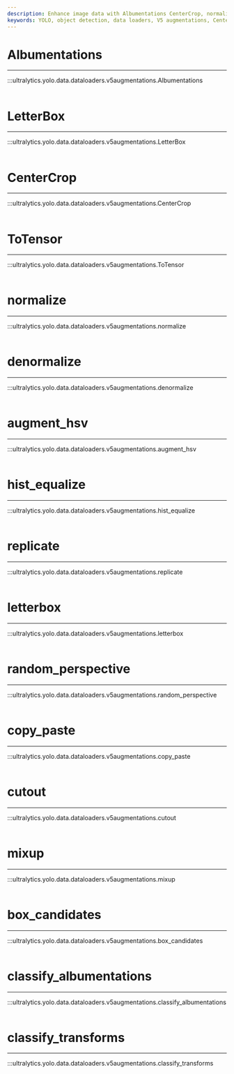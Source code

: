 ```yaml
---
description: Enhance image data with Albumentations CenterCrop, normalize, augment_hsv, replicate, random_perspective, cutout, & box_candidates.
keywords: YOLO, object detection, data loaders, V5 augmentations, CenterCrop, normalize, random_perspective
---
```


# Albumentations
---
:::ultralytics.yolo.data.dataloaders.v5augmentations.Albumentations
<br><br>

# LetterBox
---
:::ultralytics.yolo.data.dataloaders.v5augmentations.LetterBox
<br><br>

# CenterCrop
---
:::ultralytics.yolo.data.dataloaders.v5augmentations.CenterCrop
<br><br>

# ToTensor
---
:::ultralytics.yolo.data.dataloaders.v5augmentations.ToTensor
<br><br>

# normalize
---
:::ultralytics.yolo.data.dataloaders.v5augmentations.normalize
<br><br>

# denormalize
---
:::ultralytics.yolo.data.dataloaders.v5augmentations.denormalize
<br><br>

# augment_hsv
---
:::ultralytics.yolo.data.dataloaders.v5augmentations.augment_hsv
<br><br>

# hist_equalize
---
:::ultralytics.yolo.data.dataloaders.v5augmentations.hist_equalize
<br><br>

# replicate
---
:::ultralytics.yolo.data.dataloaders.v5augmentations.replicate
<br><br>

# letterbox
---
:::ultralytics.yolo.data.dataloaders.v5augmentations.letterbox
<br><br>

# random_perspective
---
:::ultralytics.yolo.data.dataloaders.v5augmentations.random_perspective
<br><br>

# copy_paste
---
:::ultralytics.yolo.data.dataloaders.v5augmentations.copy_paste
<br><br>

# cutout
---
:::ultralytics.yolo.data.dataloaders.v5augmentations.cutout
<br><br>

# mixup
---
:::ultralytics.yolo.data.dataloaders.v5augmentations.mixup
<br><br>

# box_candidates
---
:::ultralytics.yolo.data.dataloaders.v5augmentations.box_candidates
<br><br>

# classify_albumentations
---
:::ultralytics.yolo.data.dataloaders.v5augmentations.classify_albumentations
<br><br>

# classify_transforms
---
:::ultralytics.yolo.data.dataloaders.v5augmentations.classify_transforms
<br><br>
